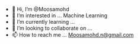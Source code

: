- 👋 Hi, I’m @Moosamohd
- 👀 I’m interested in ... Machine Learning
- 🌱 I’m currently learning ... 
- 💞️ I’m looking to collaborate on ...
- 📫 How to reach me ... Moosamohd.n@gmail.com

<!---
Moosamohd/Moosamohd is a ✨ special ✨ repository because its `README.md` (this file) appears on your GitHub profile.
You can click the Preview link to take a look at your changes.
--->
